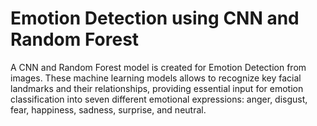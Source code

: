 # Emotion Detection using CNN and Random Forest
A CNN and Random Forest model is created for Emotion Detection from images. These machine learning models allows to recognize key facial landmarks and their relationships, providing essential input for emotion classification into seven different emotional expressions: anger, disgust, fear, happiness, sadness, surprise, and neutral.  

